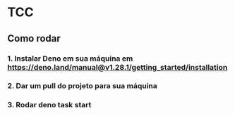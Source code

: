 # TCC

## Como rodar

### 1. Instalar Deno em sua máquina em https://deno.land/manual@v1.28.1/getting_started/installation

### 2. Dar um pull do projeto para sua máquina

### 3. Rodar deno task start
